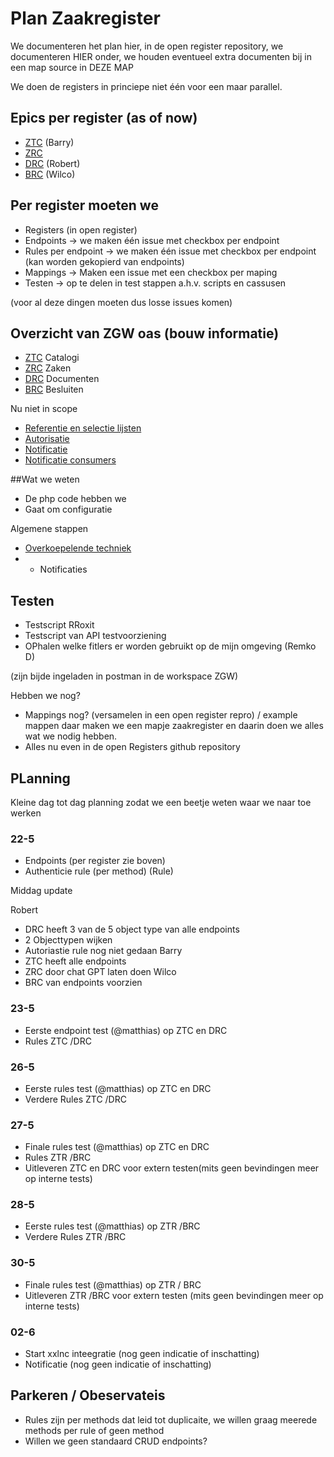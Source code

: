 # Plan Zaakregister

We documenteren het plan hier, in de open register repository, we documenteren HIER onder, we houden eventueel extra documenten bij in een map source in DEZE MAP

We doen de registers in princiepe niet één voor een maar parallel.

## Epics per register (as of now)
- [ZTC](https://conduction.atlassian.net/browse/ZAAKREG-54) (Barry) 
- [ZRC](https://conduction.atlassian.net/browse/ZAAKREG-56) 
- [DRC](https://conduction.atlassian.net/browse/ZAAKREG-55) (Robert)
- [BRC](https://conduction.atlassian.net/browse/ZAAKREG-57) (Wilco)


## Per register moeten we
- Registers (in open register)
- Endpoints -> we maken één issue met checkbox per endpoint
- Rules per endpoint -> we maken één issue met checkbox per endpoint (kan worden gekopierd van endpoints)
- Mappings -> Maken een issue met een checkbox per maping
- Testen -> op te delen in test stappen a.h.v. scripts en cassusen

(voor al deze dingen moeten dus losse issues komen)

## Overzicht van ZGW oas (bouw informatie)
- [ZTC](https://vng-realisatie.github.io/gemma-zaken/standaard/catalogi/) Catalogi
- [ZRC](https://vng-realisatie.github.io/gemma-zaken/standaard/zaken/) Zaken
- [DRC](https://vng-realisatie.github.io/gemma-zaken/standaard/documenten/) Documenten
- [BRC](https://vng-realisatie.github.io/gemma-zaken/standaard/besluiten/) Besluiten

Nu niet in scope
- [Referentie en selectie lijsten](https://redocly.github.io/redoc/?url=https://raw.githubusercontent.com/VNG-Realisatie/VNG-referentielijsten/master/src/openapi.yaml&nocors)
- [Autorisatie](https://vng-realisatie.github.io/gemma-zaken/standaard/autorisaties/)
- [Notificatie](https://vng-realisatie.github.io/gemma-zaken/standaard/notificaties/)
- [Notificatie consumers](https://vng-realisatie.github.io/gemma-zaken/standaard/notificaties-consumer/)


##Wat we weten
- De php code hebben we 
- Gaat om configuratie

Algemene stappen
- [Overkoepelende techniek](https://conduction.atlassian.net/browse/ZAAKREG-58)
- - Notificaties 

## Testen
- Testscript RRoxit
- Testscript van API testvoorziening
- OPhalen welke fitlers er worden gebruikt op de mijn omgeving (Remko D)

(zijn bijde ingeladen in postman in de workspace ZGW)

Hebben we nog?
- Mappings nog? (versamelen in een open register repro) / example mappen daar maken we een mapje zaakregister en daarin doen we alles wat we nodig hebben. 
- Alles nu even in de open Registers github repository

## PLanning
Kleine dag tot dag planning zodat we een beetje weten waar we naar toe werken

### 22-5
- Endpoints (per register zie boven)
- Authenticie rule (per method) (Rule)

Middag update

Robert
- DRC heeft 3 van de 5 object type van alle endpoints
- 2 Objecttypen wijken
- Autoriastie rule nog niet gedaan
Barry
- ZTC heeft alle endpoints
- ZRC door chat GPT laten doen
Wilco
- BRC van endpoints voorzien


### 23-5
- Eerste endpoint test (@matthias) op ZTC en DRC
- Rules ZTC /DRC

### 26-5
- Eerste rules test (@matthias) op ZTC en DRC
- Verdere Rules ZTC /DRC

### 27-5
- Finale  rules test (@matthias) op ZTC en DRC
- Rules ZTR  /BRC
- Uitleveren ZTC en DRC voor extern testen(mits geen bevindingen meer op interne tests)

### 28-5
- Eerste rules test (@matthias) op ZTR /BRC
- Verdere Rules ZTR /BRC

### 30-5 
- Finale  rules test (@matthias) op ZTR / BRC
- Uitleveren ZTR /BRC voor extern testen (mits geen bevindingen meer op interne tests)

### 02-6
- Start xxlnc inteegratie (nog geen indicatie of inschatting)
- Notificatie (nog geen indicatie of inschatting)


## Parkeren / Obeservateis
- Rules zijn per methods dat leid tot duplicaite, we willen graag meerede methods per rule of geen method
- Willen we geen standaard CRUD endpoints?